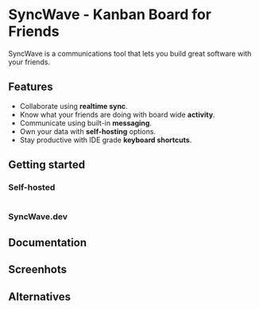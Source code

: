 # SyncWave - Kanban Board for Friends

SyncWave is a communications tool that lets you build great software with your friends.

## Features

- Collaborate using **realtime sync**.
- Know what your friends are doing with board wide **activity**.
- Communicate using built-in **messaging**.
- Own your data with **self-hosting** options.
- Stay productive with IDE grade **keyboard shortcuts**.

## Getting started

### Self-hosted

```sh

```

### SyncWave.dev

## Documentation

## Screenhots

## Alternatives


